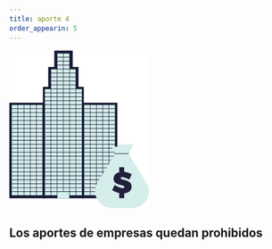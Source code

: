 ```yaml
---
title: aporte 4
order_appearin: 5
---
```

<section id="aporte-04">
  <div class="container">
    <div class="row">
      <div class="col-sm-6 col-md-6 hidden-xs">
        <img src="/img/05-empresas.png" class="img-responsive" alt="empresas">
      </div>
      <div class="col-sm-6 col-md-6">
        <h2>Los aportes de empresas quedan <span class="txt-rogelio">prohibidos</span></h2>
      </div>
    </div>
  </div>
</section>